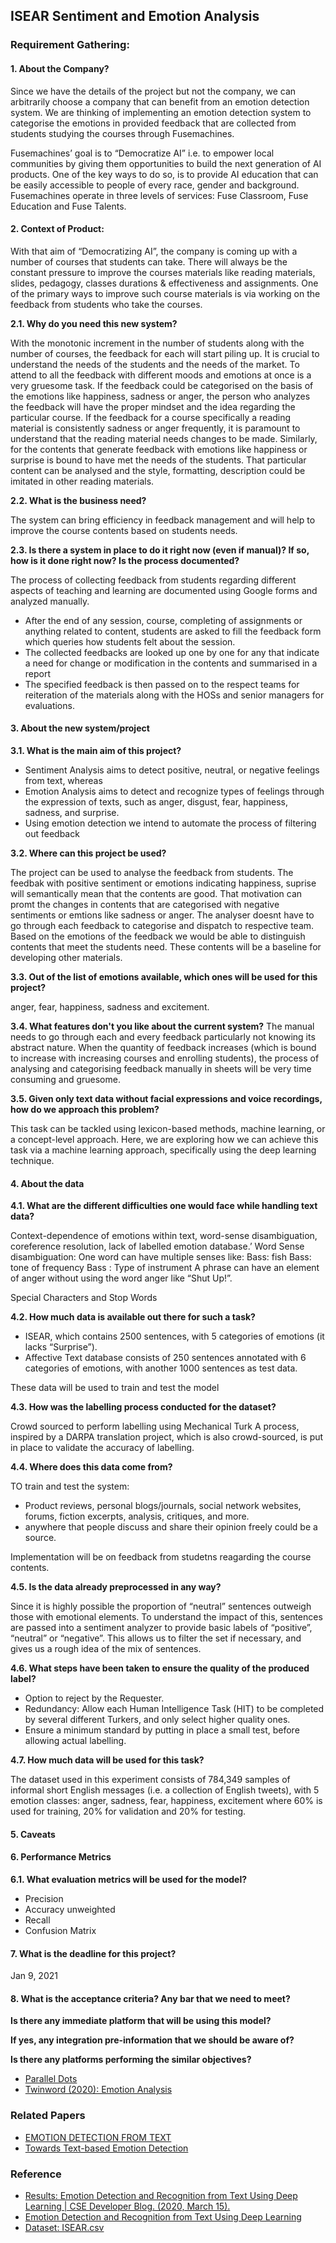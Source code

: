 ## ISEAR Sentiment and Emotion Analysis

### Requirement Gathering:

#### 1. About the Company?

Since we have the details of the project but not the company, we can arbitrarily choose a company that can benefit from an emotion detection system. We are thinking of implementing an emotion detection system to categorise the emotions in provided feedback that are collected from students studying the courses through Fusemachines.

Fusemachines’ goal is to “Democratize AI” i.e. to empower local communities by giving them opportunities  to build the next generation of AI products. One of the key ways to do so, is to provide AI education that can be easily accessible to people of every race, gender and background. Fusemachines operate in three levels of services: Fuse Classroom, Fuse Education and Fuse Talents.


#### 2. Context of Product:

With that aim of “Democratizing AI”, the company is coming up with a number of courses that students can take. There will always be the constant pressure to improve the courses materials like reading materials, slides, pedagogy, classes durations & effectiveness and assignments. One of the primary ways to improve such course materials is via working on the feedback from students who take the courses.


**2.1. Why do you need this new system?**

With the monotonic increment in the number of students along with the number of courses, the feedback for each will start piling up. It is crucial to understand the needs of the students and the needs of the market. To attend to all the feedback with different moods and emotions at once is a very gruesome task. If the feedback could be categorised on the basis of the emotions like happiness, sadness or anger, the person who analyzes the feedback will have the proper mindset and the idea regarding the particular course. If the feedback for a course specifically a reading material is consistently sadness or anger frequently, it is paramount to understand that the reading material needs changes to be made.
Similarly, for the contents that generate feedback with emotions like happiness or surprise is bound to have met the needs of the students. That particular content can be analysed and the style, formatting, description could be imitated in other reading materials.

**2.2. What is the business need?**

The system can bring efficiency in feedback management and will help to improve the course contents based on students needs.

**2.3. Is there a system in place to do it right now (even if manual)? If so, how is it done right now? Is the process documented?**

The process of collecting feedback from students regarding different aspects of teaching and learning are documented using Google forms and analyzed manually.
- After the end of any session, course, completing of assignments or anything related to content, students are asked to fill the feedback form which queries how students felt about the session.
- The collected feedbacks are looked up one by one for any that indicate a need for change  or modification in the contents and summarised in a report
- The specified feedback is then passed on to the respect teams for reiteration of the materials along with the HOSs and senior managers for evaluations.


#### 3. About the new system/project

**3.1. What is the main aim of this project?**

- Sentiment Analysis aims to detect positive, neutral, or negative feelings from text, whereas
- Emotion Analysis aims to detect and recognize types of feelings through the expression of texts, such as anger, disgust, fear, happiness, sadness, and surprise.
- Using emotion detection we intend to automate the process of filtering out feedback

**3.2. Where can this project be used?**

The project can be used to analyse the feedback from students. The feedbak with positive sentiment or emotions indicating happiness, suprise will semantically mean that the contents are good. That motivation can promt the changes in contents that are categorised with negative sentiments or emtions like sadness or anger. The analyser doesnt have to go through each feedback to categorise and dispatch to respective team. Based on the emotions of the feedback we would be able to distinguish contents that meet the students need. These contents will be a baseline for developing other materials.


**3.3. Out of the list of emotions available, which ones will be used for this project?**

anger, fear, happiness, sadness and excitement.

**3.4. What features don't you like about the current system?**
The manual needs to go through each and every feedback particularly not knowing its abstract nature. When the quantity of feedback increases (which is bound to increase with increasing courses and enrolling students), the process of analysing and categorising feedback manually in sheets will be very time consuming and gruesome.


**3.5. Given only text data without facial expressions and voice recordings, how do we approach this problem?**

This task can be tackled using lexicon-based methods, machine learning, or a concept-level approach. Here, we are exploring how we can achieve this task via a machine learning approach, specifically using the deep learning technique.

#### 4. About the data

**4.1. What are the different difficulties one would face while handling text data?**

Context-dependence of emotions within text, word-sense disambiguation, coreference resolution, lack of labelled emotion database.’
Word Sense disambiguation: One word can have multiple senses like:
Bass: fish
Bass: tone of frequency
Bass : Type of instrument
A phrase can have an element of anger without using the word anger like “Shut Up!”.

Special Characters and Stop Words


**4.2. How much data is available out there for such a task?**

- ISEAR, which contains 2500 sentences, with 5 categories of emotions (it lacks “Surprise”).
- Affective Text database consists of 250 sentences annotated with 6 categories of emotions, with another 1000 sentences as test data.

These data will be used to train and test the model

**4.3. How was the labelling process conducted for the dataset?**

Crowd sourced to perform labelling using Mechanical Turk
A process, inspired by a DARPA translation project, which is also crowd-sourced, is put in place to validate the accuracy of labelling.

**4.4. Where does this data come from?**

TO train and test the system:

- Product reviews, personal blogs/journals, social network websites, forums, fiction excerpts, analysis, critiques, and more.
- anywhere that people discuss and share their opinion freely could be a source.

Implementation will be on feedback from studetns reagarding the course contents.

**4.5. Is the data already preprocessed in any way?**

Since it is highly possible the proportion of “neutral” sentences outweigh those with emotional elements. To understand the impact of this, sentences are passed into a sentiment analyzer to provide basic labels of “positive”, “neutral” or “negative”. This allows us to filter the set if necessary, and gives us a rough idea of the mix of sentences.

**4.6. What steps have been taken to ensure the quality of the produced label?**

- Option to reject by the Requester.
- Redundancy: Allow each Human Intelligence Task (HIT) to be completed by several different Turkers, and only select higher quality ones.
- Ensure a minimum standard by putting in place a small test, before allowing actual labelling.

**4.7. How much data will be used for this task?**

The dataset used in this experiment consists of 784,349 samples of informal short English messages (i.e. a collection of English tweets), with 5 emotion classes: anger, sadness, fear, happiness, excitement where 60% is used for training, 20% for validation and 20% for testing.

#### 5. Caveats


#### 6. Performance Metrics

**6.1. What evaluation metrics will be used for the model?**
- Precision
- Accuracy unweighted
- Recall
- Confusion Matrix


#### 7. What is the deadline for this project?

Jan 9, 2021


#### 8. What is the acceptance criteria? Any bar that we need to meet?


**Is there any immediate platform that will be using this model?**

**If yes, any integration pre-information that we should be aware of?**

**Is there any platforms performing the similar objectives?**
- [Parallel Dots](https://www.paralleldots.com/emotion-analysis)
- [Twinword (2020): Emotion Analysis](https://www.twinword.com/api/emotion-analysis.php)



### Related Papers
- [EMOTION DETECTION FROM TEXT](https://www.airccj.org/CSCP/vol2/csit2237.pdf)
- [Towards Text-based Emotion Detection](https://sci-hub.do/10.1109/icime.2009.113)

### Reference
- [Results: Emotion Detection and Recognition from Text Using Deep Learning | CSE Developer Blog. (2020, March 15).](https://github.com/ryubidragonfire/Emotion)
- [Emotion Detection and Recognition from Text Using Deep Learning](https://devblogs.microsoft.com/cse/2015/11/29/emotion-detection-and-recognition-from-text-using-deep-learning/)
- [Dataset: ISEAR.csv](https://drive.google.com/file/d/12jwlbgKEASZ8kKLZ1Q7mAkxuhHM_AKB0/view)
